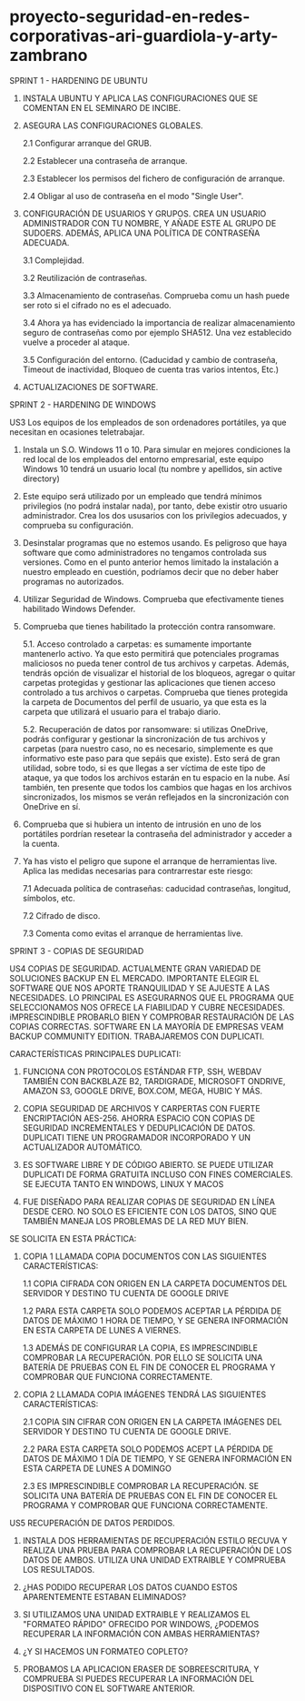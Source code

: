# proyecto-seguridad-en-redes-corporativas-ari-guardiola-y-arty-zambrano


SPRINT 1 - HARDENING DE UBUNTU

1. INSTALA UBUNTU Y APLICA LAS CONFIGURACIONES QUE SE COMENTAN EN EL SEMINARO DE INCIBE.

2. ASEGURA LAS CONFIGURACIONES GLOBALES.

   2.1 Configurar arranque del GRUB.
   
   2.2 Establecer una contraseña de arranque.
   
   2.3 Establecer los permisos del fichero de configuración de arranque.
   
   2.4 Obligar al uso de contraseña en el modo "Single User".

3. CONFIGURACIÓN DE USUARIOS Y GRUPOS. CREA UN USUARIO ADMINISTRADOR CON TU NOMBRE, Y AÑADE ESTE AL GRUPO DE SUDOERS. ADEMÁS, APLICA UNA POLÍTICA DE CONTRASEÑA        ADECUADA.

   3.1 Complejidad.
   
   3.2 Reutilización de contraseñas.
   
   3.3 Almacenamiento de contraseñas. 
       Comprueba comu un hash puede ser roto si el cifrado no es el adecuado.
       
   3.4 Ahora ya has evidenciado la importancia de realizar almacenamiento seguro de contraseñas como por ejemplo SHA512. Una vez establecido vuelve a proceder al          ataque.
   
   3.5 Configuración del entorno. 
      (Caducidad y cambio de contraseña, Timeout de inactividad, Bloqueo de cuenta tras varios intentos, Etc.)
            
4. ACTUALIZACIONES DE SOFTWARE.





SPRINT 2 - HARDENING DE WINDOWS

US3 Los equipos de los empleados de son ordenadores portátiles, ya que necesitan en ocasiones teletrabajar.

1. Instala un S.O. Windows 11 o 10. Para simular en mejores condiciones la red local de los empleados del entorno empresarial, este equipo Windows 10 tendrá un usuario local (tu nombre y apellidos, sin active directory)

2. Este equipo será utilizado por un empleado que tendrá mínimos privilegios (no podrá instalar nada), por tanto, debe existir otro usuario administrador. Crea los dos ususarios con los privilegios adecuados, y comprueba su configuración.

3. Desinstalar programas que no estemos usando. Es peligroso que haya software que como administradores no tengamos controlada sus versiones. Como en el punto anterior hemos limitado la instalación a nuestro empleado en cuestión, podríamos decir que no deber haber programas no autorizados.

4. Utilizar Seguridad de Windows. Comprueba que efectivamente tienes habilitado Windows Defender.

5. Comprueba que tienes habilitado la protección contra ransomware. 

      5.1. Acceso controlado a carpetas: es sumamente importante mantenerlo activo. Ya que esto permitirá que potenciales programas maliciosos no pueda  tener control de tus archivos y carpetas. Además, tendrás opción de visualizar el historial de los bloqueos, agregar o quitar carpetas protegidas y gestionar las aplicaciones que    tienen acceso controlado a tus archivos o carpetas. Comprueba que tienes protegida la carpeta de Documentos del perfil de usuario, ya que esta es la carpeta que utilizará el usuario para el trabajo diario.  
      
      5.2. Recuperación de datos por ransomware: si utilizas OneDrive, podrás configurar y gestionar la sincronización de tus archivos y carpetas (para nuestro caso, no es necesario, simplemente es que informativo este paso para que sepáis que existe). Esto será de gran utilidad, sobre todo, si es que llegas a ser víctima de        este tipo de ataque, ya que todos los archivos estarán en tu espacio en la nube. Así también, ten presente que todos los cambios que hagas en los archivos sincronizados, los mismos se verán reflejados en la sincronización con OneDrive en sí.
      
      
6. Comprueba que si hubiera un intento de intrusión en uno de los portátiles pordrían resetear la contraseña del administrador y acceder a la cuenta.

7. Ya has visto el peligro que supone el arranque de herramientas live. Aplica las medidas necesarias para contrarrestar este riesgo:

      7.1 Adecuada política de contraseñas: caducidad contraseñas, longitud, símbolos, etc.
      
      7.2 Cifrado de disco.
      
      7.3 Comenta como evitas el arranque de herramientas live. 

 





SPRINT 3 - COPIAS DE SEGURIDAD


US4 COPIAS DE SEGURIDAD. ACTUALMENTE GRAN VARIEDAD DE SOLUCIONES BACKUP EN EL MERCADO. IMPORTANTE ELEGIR EL SOFTWARE QUE NOS APORTE TRANQUILIDAD Y SE AJUESTE A LAS NECESIDADES. LO PRINCIPAL ES ASEGURARNOS QUE EL PROGRAMA QUE SELECCIONAMOS NOS OFRECE LA FIABILIDAD Y CUBRE NECESIDADES. iMPRESCINDIBLE PROBARLO BIEN Y COMPROBAR RESTAURACIÓN DE LAS COPIAS CORRECTAS.
SOFTWARE EN LA MAYORÍA DE EMPRESAS VEAM BACKUP COMMUNITY EDITION.
TRABAJAREMOS CON DUPLICATI.


   CARACTERÍSTICAS PRINCIPALES DUPLICATI: 
   
   1. FUNCIONA CON PROTOCOLOS ESTÁNDAR FTP, SSH, WEBDAV TAMBIÉN CON BACKBLAZE B2, TARDIGRADE, MICROSOFT ONDRIVE, AMAZON S3, GOOGLE DRIVE, BOX.COM, MEGA, HUBIC Y           MÁS.
      
   2. COPIA SEGURIDAD DE ARCHIVOS Y CARPERTAS CON FUERTE ENCRIPTACIÓN AES-256. AHORRA ESPACIO CON COPIAS DE SEGURIDAD INCREMENTALES Y DEDUPLICACIÓN DE DATOS.             DUPLICATI TIENE UN PROGRAMADOR INCORPORADO Y UN ACTUALIZADOR AUTOMÁTICO.
      
   3. ES SOFTWARE LIBRE Y DE CÓDIGO ABIERTO. SE PUEDE UTILIZAR DUPLICATI DE FORMA GRATUITA INCLUSO CON FINES COMERCIALES. SE EJECUTA TANTO EN WINDOWS, LINUX Y MACOS
      
   4. FUE DISEÑADO PARA REALIZAR COPIAS DE SEGURIDAD EN LÍNEA DESDE CERO. NO SOLO ES EFICIENTE CON LOS DATOS, SINO QUE TAMBIÉN MANEJA LOS PROBLEMAS DE LA RED MUY         BIEN.


SE SOLICITA EN ESTA PRÁCTICA:

   1. COPIA 1 LLAMADA COPIA DOCUMENTOS CON LAS SIGUIENTES CARACTERÍSTICAS:
   
      1.1 COPIA CIFRADA CON ORIGEN EN LA CARPETA DOCUMENTOS DEL SERVIDOR Y DESTINO TU CUENTA DE GOOGLE DRIVE
      
      1.2 PARA ESTA CARPETA SOLO PODEMOS ACEPTAR LA PÉRDIDA DE DATOS DE MÁXIMO 1 HORA DE TIEMPO, Y SE GENERA INFORMACIÓN EN ESTA CARPETA DE LUNES A VIERNES.
      
      1.3 ADEMÁS DE CONFIGURAR LA COPIA, ES IMPRESCINDIBLE COMPROBAR LA RECUPERACIÓN. POR ELLO SE SOLICITA UNA BATERÍA DE PRUEBAS CON EL FIN DE CONOCER EL PROGRAMA           Y COMPROBAR QUE FUNCIONA CORRECTAMENTE.
      
   
   2. COPIA 2 LLAMADA COPIA IMÁGENES TENDRÁ LAS SIGUIENTES CARACTERÍSTICAS:
   
      2.1 COPIA SIN CIFRAR CON ORIGEN EN LA CARPETA IMÁGENES DEL SERVIDOR Y DESTINO TU CUENTA DE GOOGLE DRIVE.
      
      2.2 PARA ESTA CARPETA SOLO PODEMOS ACEPT LA PÉRDIDA DE DATOS DE MÁXIMO 1 DÍA DE TIEMPO, Y SE GENERA INFORMACIÓN EN ESTA CARPETA DE LUNES A DOMINGO
      
      2.3 ES IMPRESCINDIBLE COMPROBAR LA RECUPERACIÓN. SE SOLICITA UNA BATERÍA DE PRUEBAS CON EL FIN DE CONOCER EL PROGRAMA Y COMPROBAR QUE FUNCIONA CORRECTAMENTE.
      

US5 RECUPERACIÓN DE DATOS PERDIDOS.


   1. INSTALA DOS HERRAMIENTAS DE RECUPERACIÓN ESTILO RECUVA Y REALIZA UNA PRUEBA PARA COMPROBAR LA RECUPERACIÓN DE LOS DATOS DE AMBOS. UTILIZA UNA UNIDAD EXTRAIBLE       Y COMPRUEBA LOS RESULTADOS.
   
   3. ¿HAS PODIDO RECUPERAR LOS DATOS CUANDO ESTOS APARENTEMENTE ESTABAN ELIMINADOS?
   
   5. SI UTILIZAMOS UNA UNIDAD EXTRAIBLE Y REALIZAMOS EL "FORMATEO RÁPIDO" OFRECIDO POR WINDOWS, ¿PODEMOS RECUPERAR LA INFORMACIÓN CON AMBAS                               HERRAMIENTAS?
   
   6. ¿Y SI HACEMOS UN FORMATEO COPLETO?
   
   7. PROBAMOS LA APLICACION ERASER DE SOBREESCRITURA, Y COMPRUEBA SI PUEDES RECUPERAR LA INFORMACIÓN DEL DISPOSITIVO CON EL SOFTWARE ANTERIOR.












